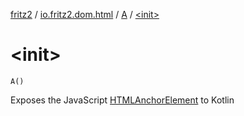 [fritz2](../../index.md) / [io.fritz2.dom.html](../index.md) / [A](index.md) / [&lt;init&gt;](./-init-.md)

# &lt;init&gt;

`A()`

Exposes the JavaScript [HTMLAnchorElement](https://developer.mozilla.org/en/docs/Web/API/HTMLAnchorElement) to Kotlin

